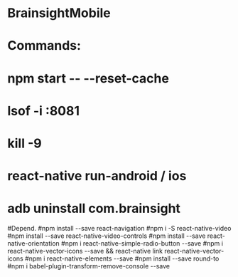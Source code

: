 # BrainsightMobile
# Commands:
# npm start -- --reset-cache
# lsof -i :8081
# kill -9 <pid>
# react-native run-android / ios
# adb uninstall com.brainsight

#Depend.
#npm install --save react-navigation
#npm i -S react-native-video
#npm install --save react-native-video-controls
#npm install --save react-native-orientation
#npm i react-native-simple-radio-button --save
#npm i react-native-vector-icons --save && react-native link react-native-vector-icons
#npm i react-native-elements --save
#npm install --save round-to
#npm i babel-plugin-transform-remove-console --save
